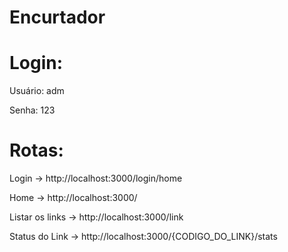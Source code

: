 # Encurtador

# Login:

Usuário: adm

Senha: 123

# Rotas:

Login -> http://localhost:3000/login/home 

Home -> http://localhost:3000/

Listar os links -> http://localhost:3000/link

Status do Link -> http://localhost:3000/{CODIGO_DO_LINK}/stats
